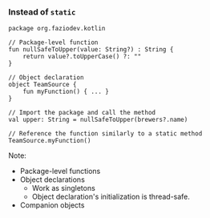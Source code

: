 ### Instead of `static`

```
package org.faziodev.kotlin

// Package-level function
fun nullSafeToUpper(value: String?) : String {
    return value?.toUpperCase() ?: ""
}

// Object declaration
object TeamSource {
    fun myFunction() { ... }
}
```

```
// Import the package and call the method
val upper: String = nullSafeToUpper(brewers?.name)

// Reference the function similarly to a static method
TeamSource.myFunction()
```

Note:
+ Package-level functions
+ Object declarations
    + Work as singletons
    + Object declaration's initialization is thread-safe.
+ Companion objects
